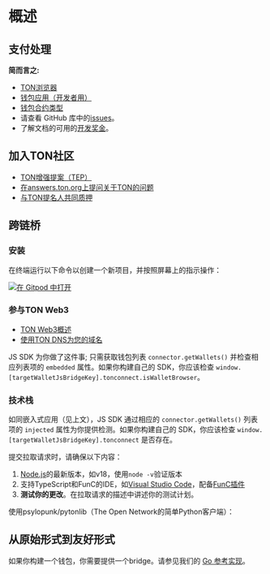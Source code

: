 # 概述

## 支付处理

**简而言之:**

- [TON浏览器](/participate/explorers)
- [钱包应用（开发者用）](/participate/wallets/apps)
- [钱包合约类型](/participate/wallets/contracts)
- 请查看 GitHub 库中的[issues](https://github.com/ton-community/ton-docs/issues)。
- 了解文档的可用的[开发奖金](https://github.com/ton-society/ton-footsteps/issues?q=documentation)。

## 加入TON社区

- [TON增强提案（TEP）](https://github.com/ton-blockchain/TEPs)
- [在answers.ton.org上提问关于TON的问题](https://answers.ton.org/)
- [与TON提名人共同质押](/participate/network-maintenance/nominators)

## 跨链桥

### 安装

在终端运行以下命令以创建一个新项目，并按照屏幕上的指示操作：

[![在 Gitpod 中打开](https://gitpod.io/button/open-in-gitpod.svg)](https://gitpod.io/#https://github.com/ton-community/ton-docs)

### 参与TON Web3

- [TON Web3概述](/participate/web3/overview)
- [使用TON DNS为您的域名](/participate/web3/dns)

JS SDK 为你做了这件事; 只需获取钱包列表 `connector.getWallets()` 并检查相应列表项的 `embedded` 属性。如果你构建自己的 SDK，你应该检查 `window.[targetWalletJsBridgeKey].tonconnect.isWalletBrowser`。

### 技术栈

如同嵌入式应用（见上文），JS SDK 通过相应的 `connector.getWallets()` 列表项的 `injected` 属性为你提供检测。如果你构建自己的 SDK，你应该检查 `window.[targetWalletJsBridgeKey].tonconnect` 是否存在。

提交拉取请求时，请确保以下内容：

1. [Node.js](https://nodejs.org)的最新版本，如v18，使用`node -v`验证版本
2. 支持TypeScript和FunC的IDE，如[Visual Studio Code](https://code.visualstudio.com/)，配备[FunC插件](https://marketplace.visualstudio.com/items?itemName=tonwhales.func-vscode)
3. **测试你的更改**。在拉取请求的描述中讲述你的测试计划。

使用psylopunk/pytonlib（The Open Network的简单Python客户端）：

## 从原始形式到友好形式

如果你构建一个钱包，你需要提供一个bridge。请参见我们的 [Go 参考实现](https://github.com/ton-connect/bridge)。
